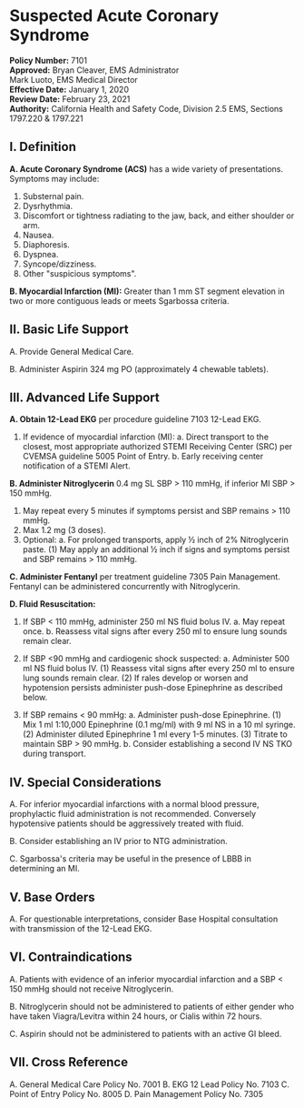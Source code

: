 # Suspected Acute Coronary Syndrome

**Policy Number:** 7101  
**Approved:** Bryan Cleaver, EMS Administrator  
Mark Luoto, EMS Medical Director  
**Effective Date:** January 1, 2020  
**Review Date:** February 23, 2021  
**Authority:** California Health and Safety Code, Division 2.5 EMS, Sections 1797.220 & 1797.221

## I. Definition

**A. Acute Coronary Syndrome (ACS)** has a wide variety of presentations. Symptoms may include:

1. Substernal pain.
2. Dysrhythmia.
3. Discomfort or tightness radiating to the jaw, back, and either shoulder or arm.
4. Nausea.
5. Diaphoresis.
6. Dyspnea.
7. Syncope/dizziness.
8. Other "suspicious symptoms".

**B. Myocardial Infarction (MI):** Greater than 1 mm ST segment elevation in two or more contiguous leads or meets Sgarbossa criteria.

## II. Basic Life Support

A. Provide General Medical Care.

B. Administer Aspirin 324 mg PO (approximately 4 chewable tablets).

## III. Advanced Life Support

**A. Obtain 12-Lead EKG** per procedure guideline 7103 12-Lead EKG.

1. If evidence of myocardial infarction (MI):
   a. Direct transport to the closest, most appropriate authorized STEMI Receiving Center (SRC) per CVEMSA guideline 5005 Point of Entry.
   b. Early receiving center notification of a STEMI Alert.

**B. Administer Nitroglycerin** 0.4 mg SL SBP > 110 mmHg, if inferior MI SBP > 150 mmHg.

1. May repeat every 5 minutes if symptoms persist and SBP remains > 110 mmHg.
2. Max 1.2 mg (3 doses).
3. Optional:
   a. For prolonged transports, apply ½ inch of 2% Nitroglycerin paste.
      (1) May apply an additional ½ inch if signs and symptoms persist and SBP remains > 110 mmHg.

**C. Administer Fentanyl** per treatment guideline 7305 Pain Management. Fentanyl can be administered concurrently with Nitroglycerin.

**D. Fluid Resuscitation:**

1. If SBP < 110 mmHg, administer 250 ml NS fluid bolus IV.
   a. May repeat once.
   b. Reassess vital signs after every 250 ml to ensure lung sounds remain clear.

2. If SBP <90 mmHg and cardiogenic shock suspected:
   a. Administer 500 ml NS fluid bolus IV.
      (1) Reassess vital signs after every 250 ml to ensure lung sounds remain clear.
      (2) If rales develop or worsen and hypotension persists administer push-dose Epinephrine as described below.

3. If SBP remains < 90 mmHg:
   a. Administer push-dose Epinephrine.
      (1) Mix 1 ml 1:10,000 Epinephrine (0.1 mg/ml) with 9 ml NS in a 10 ml syringe.
      (2) Administer diluted Epinephrine 1 ml every 1-5 minutes.
      (3) Titrate to maintain SBP > 90 mmHg.
   b. Consider establishing a second IV NS TKO during transport.

## IV. Special Considerations

A. For inferior myocardial infarctions with a normal blood pressure, prophylactic fluid administration is not recommended. Conversely hypotensive patients should be aggressively treated with fluid.

B. Consider establishing an IV prior to NTG administration.

C. Sgarbossa's criteria may be useful in the presence of LBBB in determining an MI.

## V. Base Orders

A. For questionable interpretations, consider Base Hospital consultation with transmission of the 12-Lead EKG.

## VI. Contraindications

A. Patients with evidence of an inferior myocardial infarction and a SBP < 150 mmHg should not receive Nitroglycerin.

B. Nitroglycerin should not be administered to patients of either gender who have taken Viagra/Levitra within 24 hours, or Cialis within 72 hours.

C. Aspirin should not be administered to patients with an active GI bleed.

## VII. Cross Reference

A. General Medical Care Policy No. 7001
B. EKG 12 Lead Policy No. 7103
C. Point of Entry Policy No. 8005
D. Pain Management Policy No. 7305
